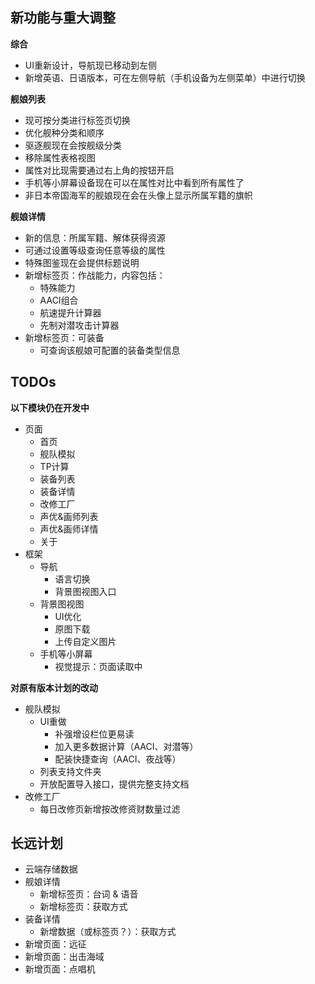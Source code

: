 ## 新功能与重大调整

**综合**

* UI重新设计，导航现已移动到左侧
* 新增英语、日语版本，可在左侧导航（手机设备为左侧菜单）中进行切换

**舰娘列表**

* 现可按分类进行标签页切换
* 优化舰种分类和顺序
* 驱逐舰现在会按舰级分类
* 移除属性表格视图
* 属性对比现需要通过右上角的按钮开启
* 手机等小屏幕设备现在可以在属性对比中看到所有属性了
* 非日本帝国海军的舰娘现在会在头像上显示所属军籍的旗帜

**舰娘详情**

* 新的信息：所属军籍、解体获得资源
* 可通过设置等级查询任意等级的属性
* 特殊图鉴现在会提供标题说明
* 新增标签页：作战能力，内容包括：
  * 特殊能力
  * AACI组合
  * 航速提升计算器
  * 先制对潜攻击计算器
* 新增标签页：可装备
  * 可查询该舰娘可配置的装备类型信息

## TODOs

**以下模块仍在开发中**

* 页面
  * 首页
  * 舰队模拟
  * TP计算
  * 装备列表
  * 装备详情
  * 改修工厂
  * 声优&画师列表
  * 声优&画师详情
  * 关于
* 框架
  * 导航
    * 语言切换
    * 背景图视图入口
  * 背景图视图
    * UI优化
    * 原图下载
    * 上传自定义图片
  * 手机等小屏幕
    * 视觉提示：页面读取中

**对原有版本计划的改动**

* 舰队模拟
  * UI重做
    * 补强增设栏位更易读
    * 加入更多数据计算（AACI、对潜等）
    * 配装快捷查询（AACI、夜战等）
  * 列表支持文件夹
  * 开放配置导入接口，提供完整支持文档
* 改修工厂
  * 每日改修页新增按改修资财数量过滤

## 长远计划

* 云端存储数据
* 舰娘详情
  * 新增标签页：台词 & 语音
  * 新增标签页：获取方式
* 装备详情
  * 新增数据（或标签页？）：获取方式
* 新增页面：远征
* 新增页面：出击海域
* 新增页面：点唱机